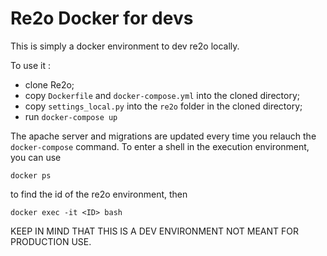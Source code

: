 # Re2o Docker for devs

This is simply a docker environment to dev re2o locally.

To use it :

* clone Re2o;
* copy `Dockerfile` and `docker-compose.yml` into the cloned directory;
* copy `settings_local.py` into the `re2o` folder in the cloned directory;
* run `docker-compose up`

The apache server and migrations are updated every time you relauch the `docker-compose` command. To enter a shell in the execution environment, you can use

```
docker ps
```

to find the id of the re2o environment, then

```
docker exec -it <ID> bash
```

KEEP IN MIND THAT THIS IS A DEV ENVIRONMENT NOT MEANT FOR PRODUCTION USE.
